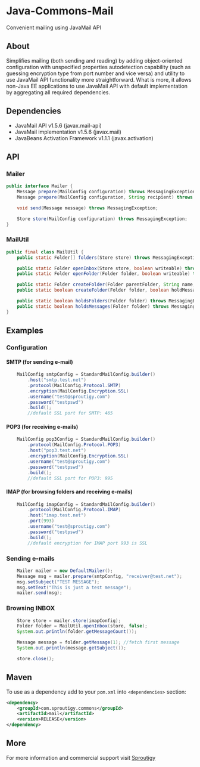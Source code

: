 # Java-Commons-Mail
Convenient mailing using JavaMail API

## About
Simplifies mailing (both sending and reading) by adding object-oriented configuration with unspecified properties autodetection capability (such as guessing encryption type from port number and vice versa) and utility to use JavaMail API functionality more straightforward.
What is more, it allows non-Java EE applications to use JavaMail API with default implementation by aggregating all required dependencies.

## Dependencies
- JavaMail API v1.5.6 (javax.mail-api)
- JavaMail implementation v1.5.6 (javax.mail)
- JavaBeans Activation Framework v1.1.1 (javax.activation)

## API

### Mailer

```java
public interface Mailer {
    Message prepare(MailConfig configuration) throws MessagingException;
    Message prepare(MailConfig configuration, String recipient) throws MessagingException;

    void send(Message message) throws MessagingException;

    Store store(MailConfig configuration) throws MessagingException;
}
```

### MailUtil
```java
public final class MailUtil {
    public static Folder[] folders(Store store) throws MessagingException;

    public static Folder openInbox(Store store, boolean writeable) throws MessagingException;
    public static Folder openFolder(Folder folder, boolean writeable) throws MessagingException;

    public static Folder createFolder(Folder parentFolder, String name, boolean holdMessages, boolean holdFolders) throws MessagingException;
    public static boolean createFolder(Folder folder, boolean holdMessages, boolean holdFolders) throws MessagingException;

    public static boolean holdsFolders(Folder folder) throws MessagingException;
    public static boolean holdsMessages(Folder folder) throws MessagingException;
}
```


## Examples

### Configuration

#### SMTP (for sending e-mail)
```java
    MailConfig smtpConfig = StandardMailConfig.builder()
        .host("smtp.test.net")
        .protocol(MailConfig.Protocol.SMTP)
        .encryption(MailConfig.Encryption.SSL)
        .username("test@sproutigy.com")
        .password("testpswd")
        .build();
        //default SSL port for SMTP: 465
```

#### POP3 (for receiving e-mails)
```java
    MailConfig pop3Config = StandardMailConfig.builder()
        .protocol(MailConfig.Protocol.POP3)
        .host("pop3.test.net")
        .encryption(MailConfig.Encryption.SSL)
        .username("test@sproutigy.com")
        .password("testpswd")
        .build();
        //default SSL port for POP3: 995
```

#### IMAP (for browsing folders and receiving e-mails)
```java
    MailConfig imapConfig = StandardMailConfig.builder()
        .protocol(MailConfig.Protocol.IMAP)
        .host("imap.test.net")
        .port(993)
        .username("test@sproutigy.com")
        .password("testpswd")
        .build();
        //default encryption for IMAP port 993 is SSL
```

### Sending e-mails
```java
    Mailer mailer = new DefaultMailer();
    Message msg = mailer.prepare(smtpConfig, "receiver@test.net");
    msg.setSubject("TEST MESSAGE");
    msg.setText("This is just a test message");
    mailer.send(msg);
```

### Browsing INBOX
```java
    Store store = mailer.store(imapConfig);
    Folder folder = MailUtil.openInbox(store, false);
    System.out.println(folder.getMessageCount());

    Message message = folder.getMessage(1); //fetch first message
    System.out.println(message.getSubject());

    store.close();
```


## Maven

To use as a dependency add to your `pom.xml` into `<dependencies>` section:
```xml
<dependency>
    <groupId>com.sproutigy.commons</groupId>
    <artifactId>mail</artifactId>
    <version>RELEASE</version>
</dependency>
```


## More
For more information and commercial support visit [Sproutigy](http://www.sproutigy.com/opensource)
